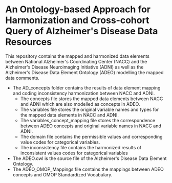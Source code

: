 # An Ontology-based Approach for Harmonization and Cross-cohort Query of Alzheimer's Disease Data Resources
This repository contains the mapped and harmonized data elements between National Alzheimer's Coordinating Center (NACC) and the Alzheimer's Disease Neuroimaging Initiative (ADNI) as well as the Alzheimer's Disease Data Element Ontology (ADEO) modelling the mapped data comments.

- The AD_concepts folder contains the results of data element mapping and coding inconsistency harmonization between NACC and ADNI.
  - The concepts file stores the mapped data elements between NACC and ADNI which are also modelled as concepts in ADEO.
  - The variables file stores the original variable names and types for the mapped data elements in NACC and ADNI. 
  - The variables_concept_mapping file stores the correspondence between ADEO concepts and original variable names in NACC and ADNI.
  - The domain file contains the permissible values and corresponding value codes for categorical variables.
  - The inconsistency file contains the harmonized results of inconsistent values codes for categorical variables 
- The ADEO.owl is the source file of the Alzheimer's Disease Data Element Ontology. 
- The ADEO_OMOP_Mappings file contains the mappings between ADEO concepts and OMOP Standardized Vocabulary.
